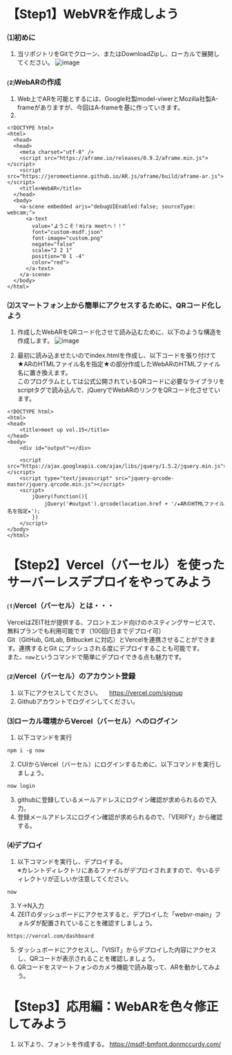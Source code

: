 # 【Step1】WebVRを作成しよう
### ⑴初めに
1. 当リポジトリをGitでクローン、またはDownloadZipし、ローカルで展開してください。
![image](https://user-images.githubusercontent.com/66664167/114502898-71381f00-9c67-11eb-80a2-f4cd1eeba2bb.png)

### ⑵WebARの作成
1. Web上でARを可能とするには、Google社製model-viwerとMozilla社製A-frameがありますが、今回はA-frameを基に作っていきます。
2. 
```
<!DOCTYPE html>
<html>
  <head>
  <head>
    <meta charset="utf-8" />
    <script src="https://aframe.io/releases/0.9.2/aframe.min.js"></script>
    <script src="https://jeromeetienne.github.io/AR.js/aframe/build/aframe-ar.js"></script>
    <title>WebAR</title>
  </head>
  <body>
    <a-scene embedded arjs="debugUIEnabled:false; sourceType: webcam;">
      <a-text
        value="ようこそ！mira meetへ！！"
        font="custom-msdf.json"
        font-image="custom.png"
        negate="false"
        scale="2 2 1"
        position="0 1 -4"
        color="red">
      </a-text>
    </a-scene>
  </body>
</html>
```

### ⑵スマートフォン上から簡単にアクセスするために、QRコード化しよう
1. 作成したWebARをQRコード化させて読み込むために、以下のような構造を作成します。
![image](https://user-images.githubusercontent.com/66664167/114505643-a9416100-9c6b-11eb-8e49-bd0f125e0497.png)


2. 最初に読み込ませたいのでindex.htmlを作成し、以下コードを張り付けて★ARのHTMLファイル名を指定★の部分作成したWebARのHTMLファイル名に置き換えます。<br>このプログラムとしては公式公開されているQRコードに必要なライブラリをscriptタグで読み込んで、jQueryでWebARのリンクをQRコード化させています。
```
<!DOCTYPE html>
<html>
<head>
	<title>meet up vol.15</title>
</head>
<body>
	<div id="output"></div>

	<script src="https://ajax.googleapis.com/ajax/libs/jquery/1.5.2/jquery.min.js"></script>
	<script type="text/javascript" src="jquery-qrcode-master/jquery.qrcode.min.js"></script>
	<script>
		jQuery(function(){
			jQuery('#output').qrcode(location.href + '/★ARのHTMLファイル名を指定★');
		})
	</script>
</body>
</html>
```

# 【Step2】Vercel（バーセル）を使ったサーバーレスデプロイをやってみよう
### ⑴Vercel（バーセル）とは・・・
VercelはZEIT社が提供する、フロントエンド向けのホスティングサービスで、無料プランでも利用可能です（100回/日までデプロイ可）<BR>
Git（GitHub, GitLab, Bitbucket に対応）とVercelを連携させることができます。連携するとGit にプッシュされる度にデプロイすることも可能です。<BR>
また、```now```というコマンドで簡単にデプロイできる点も魅力です。

### ⑵Vercel（バーセル）のアカウント登録
1. 以下にアクセスしてください。
　https://vercel.com/signup
2. Githubアカウントでログインしてください。

### ⑶ローカル環境からVercel（バーセル）へのログイン
1. 以下コマンドを実行

```
npm i -g now
```

2. CUIからVercel（バーセル）にログインするために、以下コマンドを実行しましょう。

```
now login
```

3. githubに登録しているメールアドレスにログイン確認が求められるので入力。
4. 登録メールアドレスにログイン確認が求められるので、「VERIFY」から確認する。


### ⑷デプロイ
1. 以下コマンドを実行し、デプロイする。<br>※カレントディレクトリにあるファイルがデプロイされますので、今いるディレクトリが正しいか注意してください。

```
now
```

3. Y→N入力
4. ZEITのダッシュボードにアクセスすると、デプロイした「webvr-main」フォルダが配置されていることを確認すしましょう。

```
https://vercel.com/dashboard
```

5. ダッシュボードにアクセスし、「VISIT」からデプロイした内容にアクセスし、QRコードが表示されることを確認しましょう。
6. QRコードをスマートフォンのカメラ機能で読み取って、ARを動かしてみよう。


# 【Step3】応用編：WebARを色々修正してみよう
1. 以下より、フォントを作成する。
https://msdf-bmfont.donmccurdy.com/
